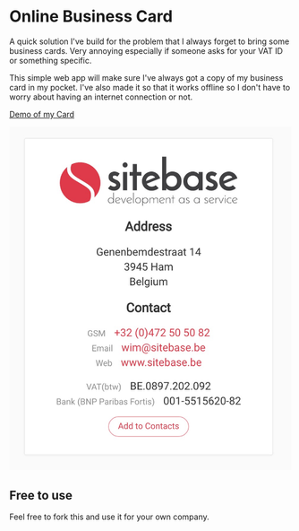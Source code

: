 # Online Business Card
A quick solution I've build for the problem that I always forget to bring some business cards.
Very annoying especially if someone asks for your VAT ID or something specific.

This simple web app will make sure I've always got a copy of my business card in my pocket.
I've also made it so that it works offline so I don't have to worry about having an internet connection or not.

[Demo of my Card](https://www.sitebase.be)

![Example of the Sitebase card](preview.jpg)

## Free to use
Feel free to fork this and use it for your own company.
